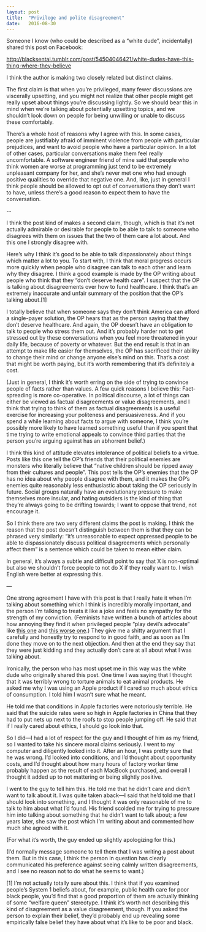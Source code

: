 ```yaml
---
layout: post
title:  "Privilege and polite disagreement"
date:   2016-08-30
---
```


Someone I know (who could be described as a “white dude”, incidentally) shared this post on Facebook:

 <div class="tumblr-post" data-href="https://embed.tumblr.com/embed/post/yzU0nbutjSBa1PPY9a_vlw/54504046421" data-did="1b7d89912eddb689ed82f44f9af4a0866d4adf5e"><a href="http://blacksentai.tumblr.com/post/54504046421/white-dudes-have-this-thing-where-they-believe">http://blacksentai.tumblr.com/post/54504046421/white-dudes-have-this-thing-where-they-believe</a></div>  <script async src="https://secure.assets.tumblr.com/post.js"></script>

 I think the author is making two closely related but distinct claims.

The first claim is that when you’re privileged, many fewer discussions are viscerally upsetting, and you might not realize that other people might get really upset about things you’re discussing lightly. So we should bear this in mind when we’re talking about potentially upsetting topics, and we shouldn’t look down on people for being unwilling or unable to discuss these comfortably.

There’s a whole host of reasons why I agree with this. In some cases, people are justifiably afraid of imminent violence from people with particular prejudices, and want to avoid people who have a particular opinion. In a lot of other cases, particular conversations make them feel really uncomfortable. A software engineer friend of mine said that people who think women are worse at programming just tend to be extremely unpleasant company for her, and she’s never met one who had enough positive qualities to override that negative one. And, like, just in general I think people should be allowed to opt out of conversations they don’t want to have, unless there’s a good reason to expect them to have the conversation.

--

I think the post kind of makes a second claim, though, which is that it’s not actually admirable or desirable for people to be able to talk to someone who disagrees with them on issues that the two of them care a lot about. And this one I strongly disagree with.

Here’s why I think it’s good to be able to talk dispassionately about things which matter a lot to you. To start with, I think that moral progress occurs more quickly when people who disagree can talk to each other and learn why they disagree. I think a good example is made by the OP writing about people who think that they “don’t deserve health care”. I suspect that the OP is talking about disagreements over how to fund healthcare. I think that’s an extremely inaccurate and unfair summary of the position that the OP’s talking about.[1]

I totally believe that when someone says they don’t think America can afford a single-payer solution, the OP hears that as the person saying that they don’t deserve healthcare. And again, the OP doesn’t have an obligation to talk to people who stress them out. And it’s probably harder not to get stressed out by these conversations when you feel more threatened in your daily life, because of poverty or whatever. But the end result is that in an attempt to make life easier for themselves, the OP has sacrificed their ability to change their mind or change anyone else’s mind on this. That’s a cost that might be worth paying, but it’s worth remembering that it’s definitely a cost.

(Just in general, I think it’s worth erring on the side of trying to convince people of facts rather than values. A few quick reasons I believe this: Fact-spreading is more co-operative. In political discourse, a lot of things can either be viewed as factual disagreements or value disagreements, and I think that trying to think of them as factual disagreements is a useful exercise for increasing your politeness and persuasiveness. And if you spend a while learning about facts to argue with someone, I think you’re possibly more likely to have learned something useful than if you spent that time trying to write emotional appeals to convince third parties that the person you’re arguing against has an abhorrent belief.)

I think this kind of attitude elevates intolerance of political beliefs to a virtue. Posts like this one tell the OP’s friends that their political enemies are monsters who literally believe that “native children should be ripped away from their cultures and people”. This post tells the OP’s enemies that the OP has no idea about why people disagree with them, and it makes the OP’s enemies quite reasonably less enthusiastic about taking the OP seriously in future. Social groups naturally have an evolutionary pressure to make themselves more insular, and hating outsiders is the kind of thing that they’re always going to be drifting towards; I want to oppose that trend, not encourage it.

So I think there are two very different claims the post is making. I think the reason that the post doesn’t distinguish between them is that they can be phrased very similarly: “it’s unreasonable to expect oppressed people to be able to dispassionately discuss political disagreements which personally affect them” is a sentence which could be taken to mean either claim.

In general, it’s always a subtle and difficult point to say that X is non-optimal but also we shouldn’t force people to not do X if they really want to. I wish English were better at expressing this.

—

One strong agreement I have with this post is that I really hate it when I’m talking about something which I think is incredibly morally important, and the person I’m talking to treats it like a joke and feels no sympathy for the strength of my conviction. (Feminists have written a bunch of articles about how annoying they find it when privileged people “play devil’s advocate” like [this one](http://everydayfeminism.com/2015/09/playing-devils-advocate/) and [this worse one](http://feministing.com/2014/05/30/an-open-letter-to-privileged-people-who-play-devils-advocate/).) They give me a shitty argument that I carefully and honestly try to respond to in good faith, and as soon as I’m done they move on to the next objection. And then at the end they say that they were just kidding and they actually don’t care at all about what I was talking about.

Ironically, the person who has most upset me in this way was the white dude who originally shared this post. One time I was saying that I thought that it was terribly wrong to torture animals to eat animal products. He asked me why I was using an Apple product if I cared so much about ethics of consumption. I told him I wasn’t sure what he meant.

He told me that conditions in Apple factories were notoriously terrible. He said that the suicide rates were so high in Apple factories in China that they had to put nets up next to the roofs to stop people jumping off. He said that if I really cared about ethics, I should go look into that.

So I did—I had a lot of respect for the guy and I thought of him as my friend, so I wanted to take his sincere moral claims seriously. I went to my computer and diligently looked into it. After an hour, I was pretty sure that he was wrong. I’d looked into conditions, and I’d thought about opportunity costs, and I’d thought about how many hours of factory worker time probably happen as the result of each MacBook purchased, and overall I thought it added up to not mattering or being slightly positive.

I went to the guy to tell him this. He told me that he didn’t care and didn’t want to talk about it. I was quite taken aback—I said that he’d told me that I should look into something, and I thought it was only reasonable of me to talk to him about what I’d found. His friend scolded me for trying to pressure him into talking about something that he didn’t want to talk about; a few years later, she saw the post which I’m writing about and commented how much she agreed with it.

(For what it’s worth, the guy ended up slightly apologizing for this.)

(I’d normally message someone to tell them that I was writing a post about them. But in this case, I think the person in question has clearly communicated his preference against seeing calmly written disagreements, and I see no reason not to do what he seems to want.)

[1] I’m not actually totally sure about this. I think that if you examined people’s System 1 beliefs about, for example, public health care for poor black people, you’d find that a good proportion of them are actually thinking of some “welfare queen” stereotype. I think it’s worth not describing this kind of disagreement as a value disagreement, though. If you asked the person to explain their belief, they’d probably end up revealing some empirically false belief they have about what it’s like to be poor and black.
